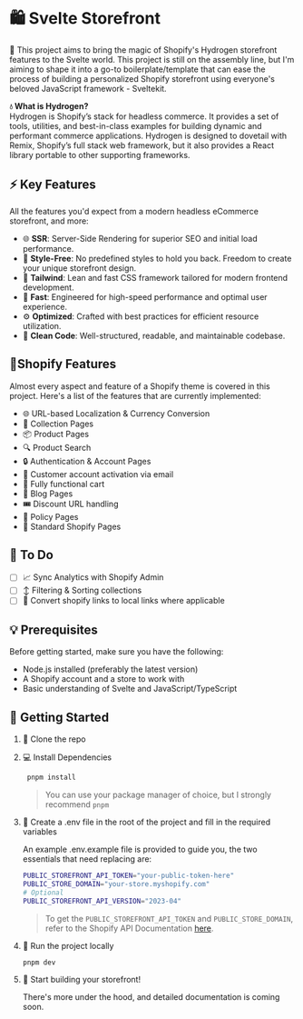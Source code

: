 # 🛍️ Svelte Storefront

🚧 This project aims to bring the magic of Shopify's Hydrogen storefront features to the Svelte world. This project is still on the assembly line, but I'm aiming to shape it into a go-to boilerplate/template that can ease the process of building a personalized Shopify storefront using everyone's beloved JavaScript framework - Sveltekit.

**💧 What is Hydrogen?**<br />
Hydrogen is Shopify’s stack for headless commerce. It provides a set of tools, utilities, and best-in-class examples for building dynamic and performant commerce applications. Hydrogen is designed to dovetail with Remix, Shopify’s full stack web framework, but it also provides a React library portable to other supporting frameworks.

## ⚡ Key Features

All the features you'd expect from a modern headless eCommerce storefront, and more:

- 🌐 **SSR**: Server-Side Rendering for superior SEO and initial load performance.
- 🎨 **Style-Free**: No predefined styles to hold you back. Freedom to create your unique storefront design.
- 💨 **Tailwind**: Lean and fast CSS framework tailored for modern frontend development.
- 🚀 **Fast**: Engineered for high-speed performance and optimal user experience.
- ⚙️ **Optimized**: Crafted with best practices for efficient resource utilization.
- 🧹 **Clean Code**: Well-structured, readable, and maintainable codebase.

## 🎈Shopify Features

Almost every aspect and feature of a Shopify theme is covered in this project. Here's a list of the features that are currently implemented:

- 🌐 URL-based Localization & Currency Conversion
- 🏬 Collection Pages
- 📦 Product Pages
- 🔍 Product Search
- 🔒 Authentication & Account Pages
- 📧 Customer account activation via email
- 🛒 Fully functional cart
- 📖 Blog Pages
- 🎟️ Discount URL handling
- 📃 Policy Pages
- 📑 Standard Shopify Pages

## 📝 To Do

- [ ] 📈 Sync Analytics with Shopify Admin
- [ ] ↕️ Filtering & Sorting collections
- [ ] 🔗 Convert shopify links to local links where applicable

## 💡 Prerequisites

Before getting started, make sure you have the following:

- Node.js installed (preferably the latest version)
- A Shopify account and a store to work with
- Basic understanding of Svelte and JavaScript/TypeScript

## 🚀 Getting Started

1. 📂 Clone the repo
2. 💻 Install Dependencies

   ```bash
    pnpm install
   ```

   > You can use your package manager of choice, but I strongly recommend `pnpm`

3. 🔑 Create a .env file in the root of the project and fill in the required variables

   An example .env.example file is provided to guide you, the two essentials that need replacing are:

   ```bash
   PUBLIC_STOREFRONT_API_TOKEN="your-public-token-here"
   PUBLIC_STORE_DOMAIN="your-store.myshopify.com"
   # Optional
   PUBLIC_STOREFRONT_API_VERSION="2023-04"
   ```

   > To get the `PUBLIC_STOREFRONT_API_TOKEN` and `PUBLIC_STORE_DOMAIN`, refer to the Shopify API Documentation [here](https://shopify.dev/docs/api/storefront#authentication).

4. 🚦 Run the project locally

   ```bash
   pnpm dev
   ```

5. 🎉 Start building your storefront!

   There's more under the hood, and detailed documentation is coming soon.
